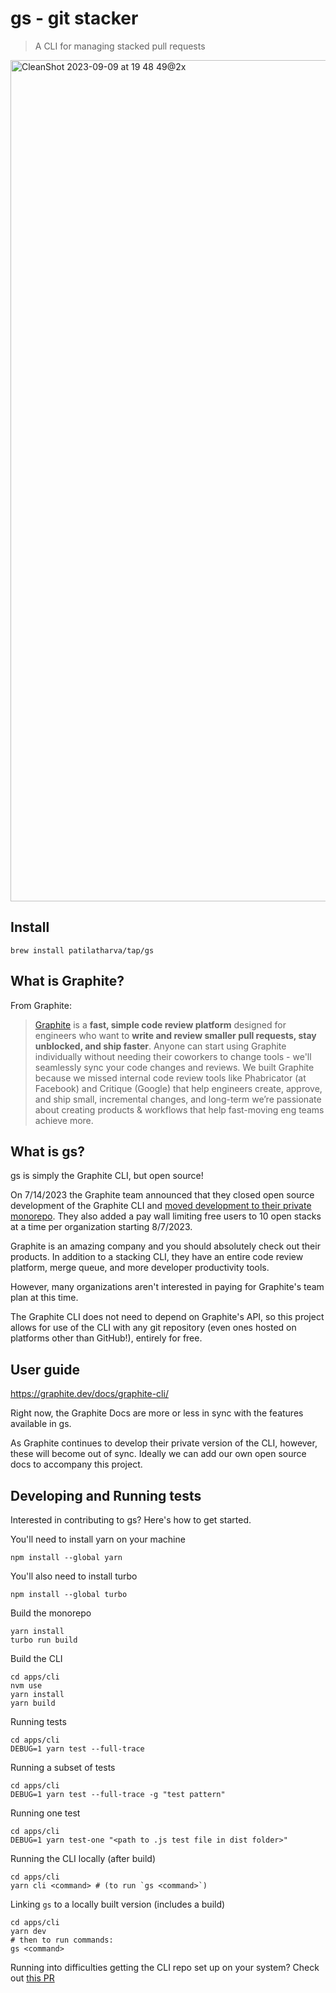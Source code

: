 # gs - git stacker

> A CLI for managing stacked pull requests

<img width="1346" alt="CleanShot 2023-09-09 at 19 48 49@2x" src="https://github.com/danerwilliams/graphite-cli/assets/22798229/17385828-f235-4b56-84dd-ad73350d55b9">

## Install

`brew install patilatharva/tap/gs`

## What is Graphite?

From Graphite:

> [Graphite](https://graphite.dev) is a **fast, simple code review platform** designed for engineers who want to **write and review smaller pull requests, stay unblocked, and ship faster**.  Anyone can start using Graphite individually without needing their coworkers to change tools - we'll seamlessly sync your code changes and reviews.  We built Graphite because we missed internal code review tools like Phabricator (at Facebook) and Critique (Google) that help engineers create, approve, and ship small, incremental changes, and long-term we’re passionate about creating products & workflows that help fast-moving eng teams achieve more.

## What is gs?

gs is simply the Graphite CLI, but open source!

On 7/14/2023 the Graphite team announced that they closed open source development of the Graphite CLI and [moved development to their private monorepo](https://github.com/withgraphite/graphite-cli). They also added a pay wall limiting free users to 10 open stacks at a time per organization starting 8/7/2023.

Graphite is an amazing company and you should absolutely check out their products. In addition to a stacking CLI, they have an entire code review platform, merge queue, and more developer productivity tools.

However, many organizations aren't interested in paying for Graphite's team plan at this time.

The Graphite CLI does not need to depend on Graphite's API, so this project allows for use of the CLI with any git repository (even ones hosted on platforms other than GitHub!), entirely for free.

## User guide

<https://graphite.dev/docs/graphite-cli/>

Right now, the Graphite Docs are more or less in sync with the features available in gs.

As Graphite continues to develop their private version of the CLI, however, these will become out of sync. Ideally we can add our own open source docs to accompany this project.

## Developing and Running tests

Interested in contributing to gs? Here's how to get started.

You'll need to install yarn on your machine

```
npm install --global yarn
```

You'll also need to install turbo
```
npm install --global turbo
```

Build the monorepo
```
yarn install
turbo run build
```

Build the CLI

```
cd apps/cli
nvm use
yarn install
yarn build
```

Running tests

```
cd apps/cli
DEBUG=1 yarn test --full-trace
```

Running a subset of tests

```
cd apps/cli
DEBUG=1 yarn test --full-trace -g "test pattern"
```

Running one test

```
cd apps/cli
DEBUG=1 yarn test-one "<path to .js test file in dist folder>"
```

Running the CLI locally (after build)

```
cd apps/cli
yarn cli <command> # (to run `gs <command>`)
```

Linking `gs` to a locally built version (includes a build)

```
cd apps/cli
yarn dev
# then to run commands:
gs <command>
```

Running into difficulties getting the CLI repo set up on your system? Check out [this PR](https://github.com/withgraphite/graphite-cli/pull/1066?no-redirect=1)

